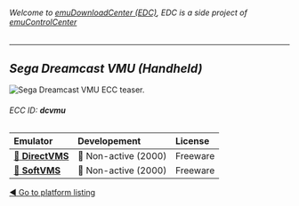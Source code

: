 ###### Welcome to [emuDownloadCenter (EDC)](https://github.com/PhoenixInteractiveNL/emuDownloadCenter/wiki/), EDC is a side project of [emuControlCenter](https://github.com/PhoenixInteractiveNL/emuControlCenter/wiki/)
***
## _Sega Dreamcast VMU (Handheld)_
![](https://raw.githubusercontent.com/wiki/PhoenixInteractiveNL/emuDownloadCenter/images_platform/ecc_dcvmu_teaser.png "Sega Dreamcast VMU ECC teaser.")
###### ECC ID: **dcvmu**

| Emulator   | Developement        | License     |
|:-----------|:--------------------|:------------|
| [:file_folder: **DirectVMS**](https://github.com/PhoenixInteractiveNL/emuDownloadCenter/wiki/Emulator-directvms#menu) | :red_circle: Non-active (2000) | Freeware |
| [:file_folder: **SoftVMS**](https://github.com/PhoenixInteractiveNL/emuDownloadCenter/wiki/Emulator-softvms#menu) | :red_circle: Non-active (2000) | Freeware |

[:arrow_backward: Go to platform listing](https://github.com/PhoenixInteractiveNL/emuDownloadCenter/wiki/EDC-Platform-List)
